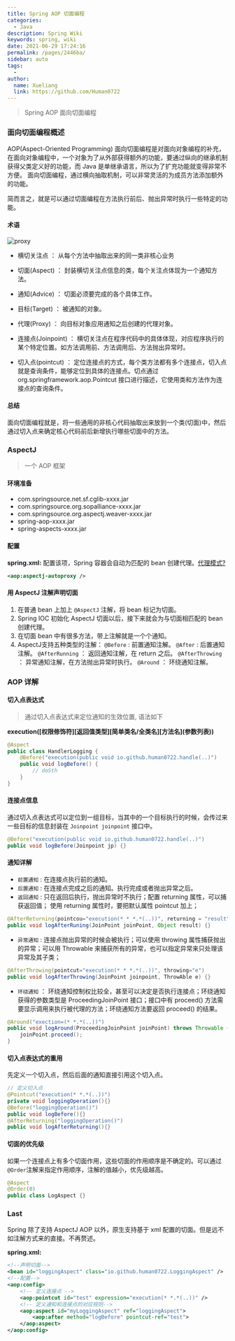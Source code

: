 ```yaml
---
title: Spring AOP 切面编程
categories:
  - Java
description: Spring Wiki
keywords: spring, wiki
date: 2021-06-29 17:24:16
permalink: /pages/2446ba/
sidebar: auto
tags:
  -
author:
  name: Xueliang
  link: https://github.com/Human0722
---
```

>  Spring AOP 面向切面编程

### 面向切面编程概述
AOP(Aspect-Oriented Programming) 面向切面编程是对面向对象编程的补充，在面向对象编程中，一个对象为了从外部获得额外的功能，要通过纵向的继承机制获得父类定义好的功能，而 Java 是单继承语言，所以为了扩充功能就变得非常不方便。 面向切面编程，通过横向抽取机制，可以非常灵活的为成员方法添加额外的功能。

简而言之，就是可以通过切面编程在方法执行前后、抛出异常时执行一些特定的功能。


#### 术语

![proxy](/images/spring/aspect.png)

- 横切关注点 ： 从每个方法中抽取出来的同一类非核心业务

- 切面(Aspect) ： 封装横切关注点信息的类，每个关注点体现为一个通知方法。

- 通知(Advice) ： 切面必须要完成的各个具体工作。

- 目标(Target) ： 被通知的对象。

- 代理(Proxy) ： 向目标对象应用通知之后创建的代理对象。

- 连接点(Joinpoint) ： 横切关注点在程序代码中的具体体现，对应程序执行的某个特定位置。如方法调用前、方法调用后、方法抛出异常时。

- 切入点(pointcut) ： 定位连接点的方式，每个类方法都有多个连接点，切入点就是查询条件，能够定位到具体的连接点。切点通过 org.springframework.aop.Pointcut 接口进行描述，它使用类和方法作为连接点的查询条件。

#### 总结
面向切面编程就是，将一些通用的非核心代码抽取出来放到一个类(切面)中，然后通过切入点来确定核心代码前后新增执行哪些切面中的方法。

### AspectJ
> 一个 AOP 框架

#### 环境准备
- com.springsource.net.sf.cglib-xxxx.jar
- com.springsource.org.sopalliance-xxxx.jar
- com.springsource.org.aspectj.weaver-xxxx.jar
- spring-aop-xxxx.jar
- spring-aspects-xxxx.jar

#### 配置

**spring.xml:** 配置该项，Spring 容器会自动为匹配的 bean 创建代理。[代理模式?](/wiki/DesignPatterns/#代理模式)

```xml
<aop:aspectj-autoproxy />
```

#### 用 AspectJ 注解声明切面
1. 在普通 bean 上加上 `@AspectJ` 注解，将 bean 标记为切面。
2. Spring IOC 初始化 AspectJ 切面以后，接下来就会为与切面相匹配的 bean 创建代理。
3. 在切面 bean 中有很多方法，带上注解就是一个个通知。
4. AspectJ支持五种类型的注解：
 `@Before` :  前置通知注解。
 `@After` :  后置通知注解。
 `@AfterRunning` ： 返回通知注解，在 return 之后。
 `@AfterThrowing` ： 异常通知注解，在方法抛出异常时执行。
 `@Around` ： 环绕通知注解。


### AOP 详解

#### 切入点表达式
> 通过切入点表达式来定位通知的生效位置, 语法如下

**execution([权限修饰符][返回值类型][简单类名/全类名]\[方法名\](参数列表))**

```java
@Aspect
public class HandlerLogging {
	@Before("execution(public void io.github.human0722.handle(..)")
	public void logBefore() {
		// doSth
	}
}
```

#### 连接点信息
通过切入点表达式可以定位到一组目标，当其中的一个目标执行的时候，会传过来一些目标的信息封装在 `Joinpoint joinpoint` 接口中。
```java
@Before("execution(public void io.github.human0722.handle(..)")
public void logBefore(Joinpoint jp) {}
```
#### 通知详解

- `前置通知` : 在连接点执行前的通知。
- `后置通知` : 在连接点完成之后的通知。执行完成或者抛出异常之后。
- `返回通知` : 只在返回后执行，抛出异常时不执行；配置 returning 属性，可以捕获返回值； 使用 returning 属性时，要把默认属性 pointcut 加上；
```java
@AfterReturning(pointcou="execution(* * *.*(..))", returning = "result")
public void logAfterRuning(JoinPoint joinPoint, Object result) {}
```
- `异常通知` :  连接点抛出异常的时候会被执行；可以使用 throwing 属性捕获抛出的异常；可以用 Throwable 来捕获所有的异常，也可以指定异常来只处理该异常及其子类；
```java
@AfterThrowing(pointcut="execution(* * *.*(..))", throwing="e")
public void logAfterThrowing(JoinPoint joinpoint, ThrowAble e) {}
```
- `环绕通知` ： 环绕通知控制权比较全，甚至可以决定是否执行连接点；环绕通知获得的参数类型是 ProceedingJoinPoint 接口；接口中有 proceed() 方法需要显示调用来执行被代理的方法；环绕通知方法要返回 proceed() 的结果。
```java
@Around("exection=(* *.*(..))")
public void logAround(ProceedingJoinPoint joinPoint) throws Throwable {
	joinPoint.proceed();
}
```

#### 切入点表达式的重用
先定义一个切入点，然后后面的通知直接引用这个切入点。

```java
// 定义切入点
@Pointcut("execution(* *.*(..))")
private void loggingOperation(){}
@Before("loggingOperation()")
public void logBefore(){}
@AfterReturning("loggingOperation()")
public void logAfterReturning(){}
```

#### 切面的优先级
如果一个连接点上有多个切面作用，这些切面的作用顺序是不确定的。可以通过 `@Order`注解来指定作用顺序，注解的值越小，优先级越高。

```java
@Aspect
@Order(0)
public class LogAspect {}
```

### Last
Spring 除了支持 AspectJ AOP 以外，原生支持基于 xml 配置的切面。但是远不如注解方式来的直接。不再赘述。

**spring.xml:**

```xml
<!--声明切面-->
<bean id="loggingAspect" class="io.github.human0722.LoggingAspect" />
<!--配置-->
<aop:config>
	<!-- 定义连接点 -->
	<aop:pointcut id="test" expression="execution(* *.*(..))" />
	<!-- 定义通知和连接点的对应规则-->
	<aop:aspect id="myLoggingAspect" ref="loggingAspect">
		<aop:after method="logBefore" pointcut-ref="test">
	</aop:aspect>
</aop:config>
```
